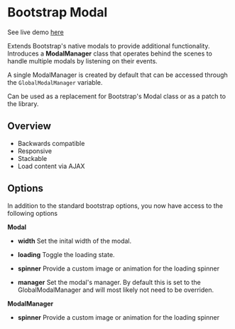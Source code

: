 Bootstrap Modal
=============

See live demo [here](http://jschr.github.com/bootstrap-modal/)

Extends Bootstrap's native modals to provide additional functionality. Introduces a **ModalManager** class that operates behind the scenes to handle multiple modals by listening on their events. 

A single ModalManager is created by default that can be accessed through the `GlobalModalManager` variable. 

Can be used as a replacement for Bootstrap's Modal class or as a patch to the library.

Overview
-----------

+ Backwards compatible
+ Responsive
+ Stackable
+ Load content via AJAX

Options
-----------

In addition to the standard bootstrap options, you now have access to the following options

**Modal**

+ **width**
Set the inital width of the modal.

+ **loading**
Toggle the loading state.

+ **spinner**
Provide a custom image or animation for the loading spinner

+ **manager**
Set the modal's manager. By default this is set to the GlobalModalManager and will most likely not need to be overriden.


**ModalManager**
+ **spinner**
Provide a custom image or animation for the loading spinner